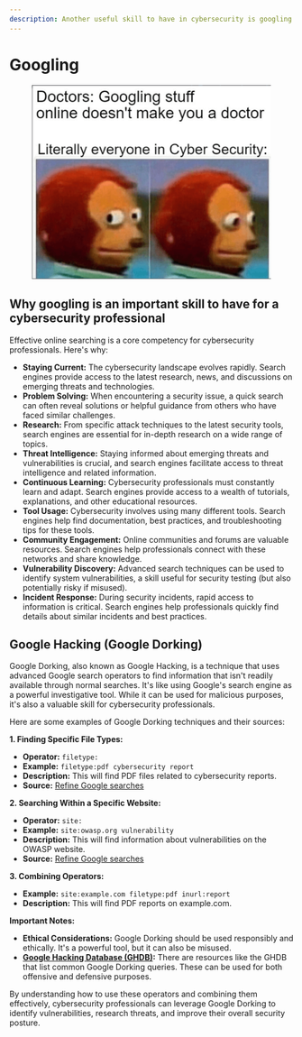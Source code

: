 ```yaml
---
description: Another useful skill to have in cybersecurity is googling
---
```


# Googling

<figure><img src="../.gitbook/assets/image (1).png" alt=""><figcaption></figcaption></figure>

## Why googling is an important skill to have for a cybersecurity professional

Effective online searching is a core competency for cybersecurity professionals. Here's why:

* **Staying Current:** The cybersecurity landscape evolves rapidly. Search engines provide access to the latest research, news, and discussions on emerging threats and technologies.
* **Problem Solving:** When encountering a security issue, a quick search can often reveal solutions or helpful guidance from others who have faced similar challenges.
* **Research:** From specific attack techniques to the latest security tools, search engines are essential for in-depth research on a wide range of topics.
* **Threat Intelligence:** Staying informed about emerging threats and vulnerabilities is crucial, and search engines facilitate access to threat intelligence and related information.
* **Continuous Learning:** Cybersecurity professionals must constantly learn and adapt. Search engines provide access to a wealth of tutorials, explanations, and other educational resources.
* **Tool Usage:** Cybersecurity involves using many different tools. Search engines help find documentation, best practices, and troubleshooting tips for these tools.
* **Community Engagement:** Online communities and forums are valuable resources. Search engines help professionals connect with these networks and share knowledge.
* **Vulnerability Discovery:** Advanced search techniques can be used to identify system vulnerabilities, a skill useful for security testing (but also potentially risky if misused).
* **Incident Response:** During security incidents, rapid access to information is critical. Search engines help professionals quickly find details about similar incidents and best practices.

## Google Hacking (Google Dorking)

Google Dorking, also known as Google Hacking, is a technique that uses advanced Google search operators to find information that isn't readily available through normal searches. It's like using Google's search engine as a powerful investigative tool. While it can be used for malicious purposes, it's also a valuable skill for cybersecurity professionals.

Here are some examples of Google Dorking techniques and their sources:

**1. Finding Specific File Types:**

* **Operator:** `filetype:`
* **Example:** `filetype:pdf cybersecurity report`
* **Description:** This will find PDF files related to cybersecurity reports.
* **Source:** [Refine Google searches](https://support.google.com/websearch/answer/2466433?hl=en)

**2. Searching Within a Specific Website:**

* **Operator:** `site:`
* **Example:** `site:owasp.org vulnerability`
* **Description:** This will find information about vulnerabilities on the OWASP website.
* **Source:** [Refine Google searches](https://support.google.com/websearch/answer/2466433?hl=en)

**3. Combining Operators:**

* **Example:** `site:example.com filetype:pdf inurl:report`
* **Description:** This will find PDF reports on example.com.

**Important Notes:**

* **Ethical Considerations:** Google Dorking should be used responsibly and ethically. It's a powerful tool, but it can also be misused.
* [**Google Hacking Database (GHDB)**](https://www.exploit-db.com/google-hacking-database)**:** There are resources like the GHDB that list common Google Dorking queries. These can be used for both offensive and defensive purposes.

By understanding how to use these operators and combining them effectively, cybersecurity professionals can leverage Google Dorking to identify vulnerabilities, research threats, and improve their overall security posture.



